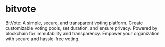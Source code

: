 # bitvote
BitVote: A simple, secure, and transparent voting platform. Create customizable voting pools, set duration, and ensure privacy. Powered by blockchain for immutability and transparency. Empower your organization with secure and hassle-free voting.
